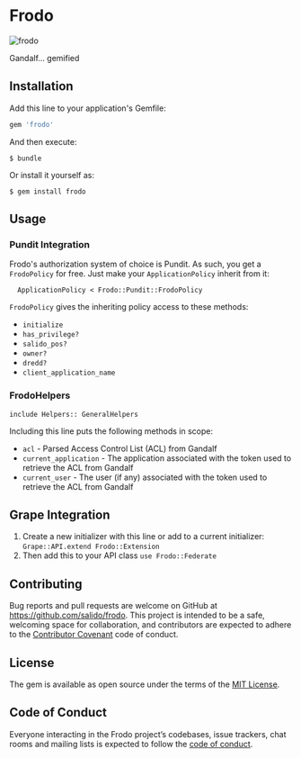 # Frodo

![frodo](https://uproxx.files.wordpress.com/2015/10/frodo.jpg?quality=100&w=650&h=400)

Gandalf... gemified

## Installation

Add this line to your application's Gemfile:

```ruby
gem 'frodo'
```

And then execute:

    $ bundle

Or install it yourself as:

    $ gem install frodo

## Usage

### Pundit Integration
Frodo's authorization system of choice is Pundit.  As such, you get a `FrodoPolicy` for free.  Just make your `ApplicationPolicy` inherit from it:

```
  ApplicationPolicy < Frodo::Pundit::FrodoPolicy
```

`FrodoPolicy` gives the inheriting policy access to these methods:
* `initialize`
* `has_privilege?`
* `salido_pos?`
* `owner?`
* `dredd?`
* `client_application_name`

### FrodoHelpers

`include Helpers:: GeneralHelpers`

Including this line puts the following methods in scope:
* `acl` - Parsed Access Control List (ACL) from Gandalf
* `current_application` - The application associated with the token used to retrieve the ACL from Gandalf
* `current_user` - The user (if any) associated with the token used to retrieve the ACL from Gandalf

## Grape Integration
1. Create a new initializer with this line or add to a current initializer: `Grape::API.extend Frodo::Extension`
2. Then add this to your API class `use Frodo::Federate`

## Contributing

Bug reports and pull requests are welcome on GitHub at https://github.com/salido/frodo. This project is intended to be a safe, welcoming space for collaboration, and contributors are expected to adhere to the [Contributor Covenant](http://contributor-covenant.org) code of conduct.

## License

The gem is available as open source under the terms of the [MIT License](http://opensource.org/licenses/MIT).

## Code of Conduct

Everyone interacting in the Frodo project’s codebases, issue trackers, chat rooms and mailing lists is expected to follow the [code of conduct](https://github.com/[USERNAME]/frodo/blob/master/CODE_OF_CONDUCT.md).
